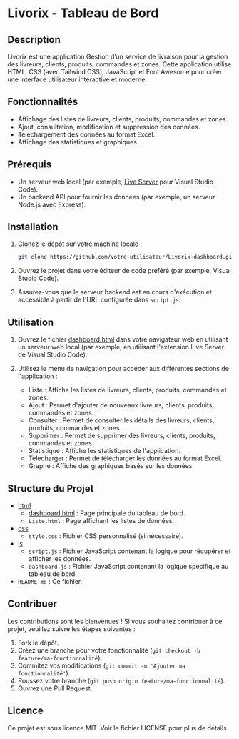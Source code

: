 # Livorix - Tableau de Bord

## Description

Livorix est une application Gestion d’un service de livraison pour la gestion des livreurs, clients, produits, commandes et zones. Cette application utilise HTML, CSS (avec Tailwind CSS), JavaScript et Font Awesome pour créer une interface utilisateur interactive et moderne.

## Fonctionnalités

- Affichage des listes de livreurs, clients, produits, commandes et zones.
- Ajout, consultation, modification et suppression des données.
- Téléchargement des données au format Excel.
- Affichage des statistiques et graphiques.

## Prérequis

- Un serveur web local (par exemple, [Live Server](https://marketplace.visualstudio.com/items?itemName=ritwickdey.LiveServer) pour Visual Studio Code).
- Un backend API pour fournir les données (par exemple, un serveur Node.js avec Express).

## Installation

1. Clonez le dépôt sur votre machine locale :

    ```bash
    git clone https://github.com/votre-utilisateur/Livorix-dashboard.git
    ```

2. Ouvrez le projet dans votre éditeur de code préféré (par exemple, Visual Studio Code).

3. Assurez-vous que le serveur backend est en cours d'exécution et accessible à partir de l'URL configurée dans `script.js`.

## Utilisation

1. Ouvrez le fichier [dashboard.html](http://_vscodecontentref_/0) dans votre navigateur web en utilisant un serveur web local (par exemple, en utilisant l'extension Live Server de Visual Studio Code).

2. Utilisez le menu de navigation pour accéder aux différentes sections de l'application :
    - Liste : Affiche les listes de livreurs, clients, produits, commandes et zones.
    - Ajout : Permet d'ajouter de nouveaux livreurs, clients, produits, commandes et zones.
    - Consulter : Permet de consulter les détails des livreurs, clients, produits, commandes et zones.
    - Supprimer : Permet de supprimer des livreurs, clients, produits, commandes et zones.
    - Statistique : Affiche les statistiques de l'application.
    - Telecharger : Permet de télécharger les données au format Excel.
    - Graphe : Affiche des graphiques basés sur les données.

## Structure du Projet

- [html](http://_vscodecontentref_/1)
  - [dashboard.html](http://_vscodecontentref_/2) : Page principale du tableau de bord.
  - `Liste.html` : Page affichant les listes de données.
- [css](http://_vscodecontentref_/3)
  - `style.css` : Fichier CSS personnalisé (si nécessaire).
- [js](http://_vscodecontentref_/4)
  - `script.js` : Fichier JavaScript contenant la logique pour récupérer et afficher les données.
  - `dashboard.js` : Fichier JavaScript contenant la logique spécifique au tableau de bord.
- `README.md` : Ce fichier.

## Contribuer

Les contributions sont les bienvenues ! Si vous souhaitez contribuer à ce projet, veuillez suivre les étapes suivantes :

1. Fork le dépôt.
2. Créez une branche pour votre fonctionnalité (`git checkout -b feature/ma-fonctionnalité`).
3. Commitez vos modifications (`git commit -m 'Ajouter ma fonctionnalité'`).
4. Poussez votre branche (`git push origin feature/ma-fonctionnalité`).
5. Ouvrez une Pull Request.

## Licence

Ce projet est sous licence MIT. Voir le fichier LICENSE pour plus de détails.
